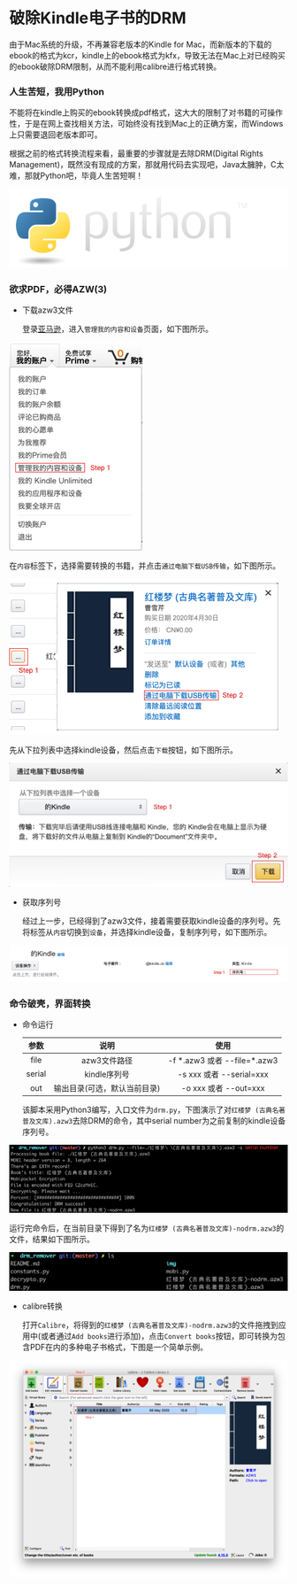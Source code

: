# 破除Kindle电子书的DRM

由于Mac系统的升级，不再兼容老版本的Kindle for Mac，而新版本的下载的ebook的格式为kcr，kindle上的ebook格式为kfx，导致无法在Mac上对已经购买的ebook破除DRM限制，从而不能利用calibre进行格式转换。

### 人生苦短，我用Python

不能将在kindle上购买的ebook转换成pdf格式，这大大的限制了对书籍的可操作性，于是在网上查找相关方法，可始终没有找到Mac上的正确方案，而Windows上只需要退回老版本即可。

根据之前的格式转换流程来看，最重要的步骤就是去除DRM(Digital Rights Management)，既然没有现成的方案，那就用代码去实现吧，Java太臃肿，C太难，那就Python吧，毕竟人生苦短啊！

![python](./img/python.png)

### 欲求PDF，必得AZW(3)

* 下载azw3文件  

    登录[亚马逊](https://www.z.cn)，进入`管理我的内容和设备`页面，如下图所示。

![content_and_device](./img/content_and_device.png)

  在`内容`标签下，选择需要转换的书籍，并点击`通过电脑下载USB传输`，如下图所示。
  
![book](./img/book.png)

  先从下拉列表中选择kindle设备，然后点击`下载`按钮，如下图所示。

![download](./img/download.png)

* 获取序列号
   
    经过上一步，已经得到了azw3文件，接着需要获取kindle设备的序列号。先将标签从`内容`切换到`设备`，并选择kindle设备，复制序列号，如下图所示。
 
![serial_number](./img/serial_number.png)

### 命令破壳，界面转换

* 命令运行
  
  | 参数 | 说明 | 使用 |
  | :---: | :---: | :---: |
  | file | azw3文件路径 | -f \*.azw3 或者 --file=\*.azw3 |
  | serial | kindle序列号 | -s xxx 或者 --serial=xxx |
  | out | 输出目录(可选，默认当前目录) | -o xxx 或者 --out=xxx |
  
  该脚本采用Python3编写，入口文件为`drm.py`，下图演示了对`红楼梦 (古典名著普及文库).azw3`去除DRM的命令，其中serial number为之前复制的kindle设备序列号。
 
![command](./img/command.png)

  运行完命令后，在当前目录下得到了名为`红楼梦 (古典名著普及文库)-nodrm.azw3`的文件，结果如下图所示。
  
![file_list](./img/file_list.png)

* calibre转换

  打开`Calibre`，将得到的`红楼梦 (古典名著普及文库)-nodrm.azw3`的文件拖拽到应用中(或者通过`Add books`进行添加)，点击`Convert books`按钮，即可转换为包含PDF在内的多种电子书格式，下图是一个简单示例。
  
![calibre](./img/calibre.png)